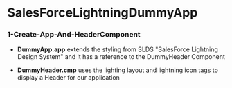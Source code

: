 # SalesForceLightningDummyApp

### 1-Create-App-And-HeaderComponent

* <b>DummyApp.app</b> extends the styling from SLDS "SalesForce Lightning Design System" and it has a reference to the DummyHeader Component

* <b>DummyHeader.cmp</b> uses the lighting layout and lightning icon tags to display a Header for our application

